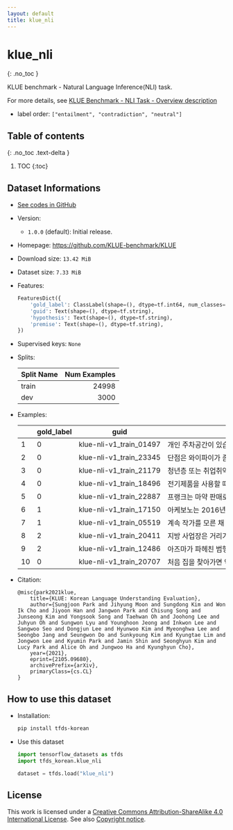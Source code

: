```yaml
---
layout: default
title: klue_nli
---
```


# klue_nli
{: .no_toc }

KLUE benchmark - Natural Language Inference(NLI) task.

For more details, see [KLUE Benchmark - NLI Task - Overview description](https://klue-benchmark.com/tasks/68/overview/description)

* label order: `["entailment", "contradiction", "neutral"]`

## Table of contents
{: .no_toc .text-delta }

1. TOC
{:toc}

## Dataset Informations

* [See codes in GitHub](https://github.com/jeongukjae/tfds-korean/blob/main/tfds_korean/klue_nli/klue_nli.py)
* Version:
  * `1.0.0` (default): Initial release.
* Homepage: <https://github.com/KLUE-benchmark/KLUE>
* Download size: `13.42 MiB`
* Dataset size: `7.33 MiB`
* Features:

  ```python
  FeaturesDict({
      'gold_label': ClassLabel(shape=(), dtype=tf.int64, num_classes=3),
      'guid': Text(shape=(), dtype=tf.string),
      'hypothesis': Text(shape=(), dtype=tf.string),
      'premise': Text(shape=(), dtype=tf.string),
  })
  ```

* Supervised keys: `None`
* Splits:

  | Split Name | Num Examples        |
  |------------|--------------------:|
  |train  |24998|
  |dev  |3000|

* Examples:

  | |gold_label|guid|hypothesis|premise|
  |---|---|---|---|---|
  |1|0|klue-nli-v1_train_01497|개인 주차공간이 있습니다.|개인 주차공간이 있어 굉장히 편리합니다.|
  |2|0|klue-nli-v1_train_23345|단점은 와이파이가 좀 불안정한 것 뿐이네요.|한가지 단점은 와이파이가 좀 불안정하네요.|
  |3|0|klue-nli-v1_train_21179|청년층 또는 취업취약계층을 먼저 선발하여 직무교육을 시행한다.|청년층 또는 취업취약계층을 우선적으로 선발하고 직무교육을 통해 인공지능 디지털 역량과...|
  |4|0|klue-nli-v1_train_18496|전기제품을 사용할 때 신경써야하는 부분입니다.|전기제품을 쓸때 신경써야할 부분 입니다.|
  |5|0|klue-nli-v1_train_22887|프랭크는 마약 판매로 부와 명예를 쌓는다.|프랭크는 베트남전의 혼란한 상황을 틈타 직접 태국과 베트남을 오가며 마약 밀수를 시작...|
  |6|1|klue-nli-v1_train_17150|아케보노는 2016년에 은퇴한다.|이에 따라, 도쿄에서 아키타를 거쳐 아오모리까지 운행하는 아케보노는 2014년 3월 ...|
  |7|1|klue-nli-v1_train_05519|계속 작가를 모른 채 시청해야지.|다음부터 작가가 누군지 꼭 확인하고 시청해야지|
  |8|2|klue-nli-v1_train_20411|지방 사업장은 거리가 멀기 때문에 직원에게 경비를 지급한다.|직원들이 지방 사업장을 오갈 때 인터넷에서 신청하면 사용할 수 있는 헬기라는 것이다.|
  |9|2|klue-nli-v1_train_12486|아즈마가 파헤친 범행은 극악무도한 살인 사건이었다.|아즈마는 신입 기쿠치를 데리고 사건 수사를 시작하고, 용의자를 차고 때리는 폭력 행위...|
  |10|0|klue-nli-v1_train_20707|처음 집을 찾아가면 약간 헷갈릴 수 있습니다.|집에 처음 찾아갈때 약간 헷갈릴 수 있습니다.|

* Citation:

  ```text
  @misc{park2021klue,
      title={KLUE: Korean Language Understanding Evaluation},
      author={Sungjoon Park and Jihyung Moon and Sungdong Kim and Won Ik Cho and Jiyoon Han and Jangwon Park and Chisung Song and Junseong Kim and Yongsook Song and Taehwan Oh and Joohong Lee and Juhyun Oh and Sungwon Lyu and Younghoon Jeong and Inkwon Lee and Sangwoo Seo and Dongjun Lee and Hyunwoo Kim and Myeonghwa Lee and Seongbo Jang and Seungwon Do and Sunkyoung Kim and Kyungtae Lim and Jongwon Lee and Kyumin Park and Jamin Shin and Seonghyun Kim and Lucy Park and Alice Oh and Jungwoo Ha and Kyunghyun Cho},
      year={2021},
      eprint={2105.09680},
      archivePrefix={arXiv},
      primaryClass={cs.CL}
  }
  ```

## How to use this dataset

* Installation:

  ```sh
  pip install tfds-korean
  ```

* Use this dataset

  ```python
  import tensorflow_datasets as tfds
  import tfds_korean.klue_nli

  dataset = tfds.load("klue_nli")
  ```

## License

This work is licensed under a [Creative Commons Attribution-ShareAlike 4.0 International License](http://creativecommons.org/licenses/by-sa/4.0/).
See also [Copyright notice](https://klue-benchmark.com/tasks/68/overview/copyright).

<style> td {white-space: nowrap;} </style>
